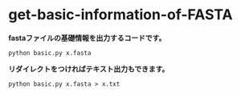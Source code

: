 # get-basic-information-of-FASTA
**fastaファイルの基礎情報を出力するコードです。**
```
python basic.py x.fasta
```
**リダイレクトをつければテキスト出力もできます。**

```
python basic.py x.fasta > x.txt
```
